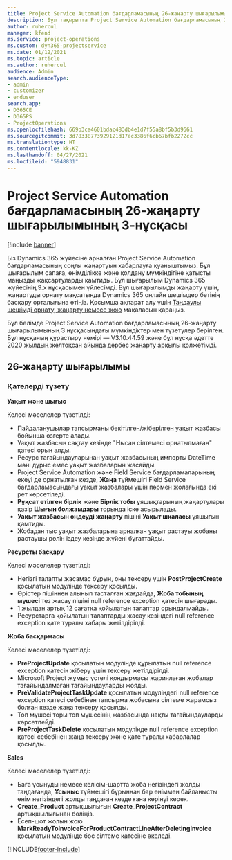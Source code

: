 ```yaml
---
title: Project Service Automation бағдарламасының 26-жаңарту шығарылымы, 3-нұсқасындағы жаңалықтар немесе өзгерістер
description: Бұл тақырыпта Project Service Automation бағдарламасының 26-жаңарту шығарылымының 3-нұсқасындағы қолжетімді мүмкіндіктер мен түзетулер берілген.
author: ruhercul
manager: kfend
ms.service: project-operations
ms.custom: dyn365-projectservice
ms.date: 01/12/2021
ms.topic: article
ms.author: ruhercul
audience: Admin
search.audienceType:
- admin
- customizer
- enduser
search.app:
- D365CE
- D365PS
- ProjectOperations
ms.openlocfilehash: 669b3ca4601bdac483db4e1d7f55a8bf5b3d9661
ms.sourcegitcommit: 3d78338773929121d17ec3386f6cb67bfb2272cc
ms.translationtype: HT
ms.contentlocale: kk-KZ
ms.lasthandoff: 04/27/2021
ms.locfileid: "5948831"
---
```

# <a name="project-service-automation-update-release-26-v3"></a>Project Service Automation бағдарламасының 26-жаңарту шығарылымының 3-нұсқасы

[!include [banner](../includes/psa-now-project-operations.md)]

Біз Dynamics 365 жүйесіне арналған Project Service Automation бағдарламасының соңғы жаңартуын хабарлауға қуаныштымыз. Бұл шығарылым сапаға, өнімділікке және қолдану мүмкіндігіне қатысты маңызды жақсартуларды қамтиды. Бұл шығарылым Dynamics 365 жүйесінің 9.x нұсқасымен үйлесімді. Бұл шығарылымды жаңарту үшін, жаңартуды орнату мақсатында Dynamics 365 онлайн шешімдер бетінің басқару орталығына өтіңіз. Қосымша ақпарат алу үшін [Таңдаулы шешімді орнату, жаңарту немесе жою](/power-platform/admin/install-remove-preferred-solution) мақаласын қараңыз.

Бұл бөлімде Project Service Automation бағдарламасының 26-жаңарту шығарылымының 3 нұсқасындағы мүмкіндіктер мен түзетулер берілген. Бұл нұсқаның құрастыру нөмірі — V3.10.44.59 және бұл нұсқа әдетте 2020 жылдың желтоқсан айында дербес жаңарту арқылы қолжетімді.

## <a name="update-release-26"></a>26-жаңарту шығарылымы

### <a name="bug-fixes"></a>Қателерді түзету

**Уақыт және шығыс**

Келесі мәселелер түзетілді:

- Пайдаланушылар тапсырманы бекітілген/жіберілген уақыт жазбасы бойынша өзгерте алады.
- Уақыт жазбасын сақтау кезінде "Нысан сілтемесі орнатылмаған" қатесі орын алды.
- Ресурс тағайындауларынан уақыт жазбасының импорты DateTime мәні дұрыс емес уақыт жазбаларын жасайды.
- Project Service Automation және Field Service бағдарламаларының екеуі де орнатылған кезде, **Жаңа** түймешігі Field Service бағдарламасындағы уақыт жазбалары үшін пәрмен жолағында екі рет көрсетіледі.
- **Рұқсат етілген бірлік** және **Бірлік тобы** ұяшықтарының жаңартулары қазір **Шығын болжамдары** торында іске асырылады.
- **Уақыт жазбасын өңдеуді жаңарту** пішіні **Уақыт шкаласы** ұяшығын қамтиды.
- Жобадан тыс уақыт жазбаларына арналған уақыт растауы жобаны растаушы рөлін іздеу кезінде жүйені бұғаттайды.

**Ресурсты басқару**

Келесі мәселелер түзетілді:

- Негізгі талапты жасамас бұрын, оны тексеру үшін **PostProjectCreate** қосылатын модулінде тексеру қосылды.
- Өрістер пішіннен алынып тасталған жағдайда, **Жоба тобының мүшесі** тез жасау пішіні null reference exception қатесін шығарады.
- 1 жылдан артық 12 сағатқа қойылатын талаптар орындалмайды.
- Ресурстарға қойылатын талаптарды жасау кезіндегі null reference exception қате туралы хабары жетілдірілді.

**Жоба басқармасы**

Келесі мәселелер түзетілді:

- **PreProjectUpdate** қосылатын модулінде құрылатын null reference exception қатесін жіберу үшін тексеру жетілдірілді.
- Microsoft Project жұмыс үстелі қондырмасы жариялаған жобалар тағайындалмаған тағайындауларды жояды.
- **PreValidateProjectTaskUpdate** қосылатын модуліндегі null reference exception қатесі себебінен тапсырма жобасына сілтеме жарамсыз болған кезде жаңа тексеру қосылды.
- Топ мүшесі торы топ мүшесінің жазбасында нақты тағайындауларды көрсетпейді.
- **PreProjectTaskDelete** қосылатын модулінде null reference exception қатесі себебінен жаңа тексеру және қате туралы хабарлалар қосылды.

**Sales**

Келесі мәселелер түзетілді:

- Баға ұсынуды немесе келісім-шартта жоба негізіндегі жолды таңдағанда, **Ұсыныс** түймешігі бұрыннан бар өніммен байланысты өнім негізіндегі жолды таңдаған кезде ғана көрінуі керек.
- **Create_Product** артықшылығын **Create_ProjectContract** артықшылығынан бөліңіз.
- Есеп-шот жолын жою **MarkReadyToInvoiceForProductContractLineAfterDeletingInvoice** қосылатын модулінде бос сілтеме қатесіне әкеледі.


[!INCLUDE[footer-include](../includes/footer-banner.md)]